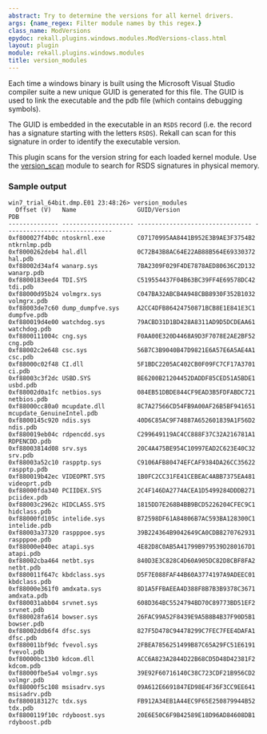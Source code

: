 ```yaml
---
abstract: Try to determine the versions for all kernel drivers.
args: {name_regex: Filter module names by this regex.}
class_name: ModVersions
epydoc: rekall.plugins.windows.modules.ModVersions-class.html
layout: plugin
module: rekall.plugins.windows.modules
title: version_modules
---
```



Each time a windows binary is built using the Microsoft Visual Studio compiler
suite a new unique GUID is generated for this file. The GUID is used to link the
executable and the pdb file (which contains debugging symbols).

The GUID is embedded in the executable in an `RSDS` record (i.e. the record has
a signature starting with the letters `RSDS`). Rekall can scan for this
signature in order to identify the executable version.

This plugin scans for the version string for each loaded kernel module. Use the
[version_scan](VersionScan.html) module to search for RSDS signatures in
physical memory.

### Sample output

```
win7_trial_64bit.dmp.E01 23:48:26> version_modules
  Offset (V)   Name                 GUID/Version                     PDB
-------------- -------------------- -------------------------------- ------------------------------
0xf800027f4b0c ntoskrnl.exe         C07170995AA8441B952E3B9AE3F3754B2 ntkrnlmp.pdb
0xf8000262deb4 hal.dll              0C72B43B8AC64E22AB88B564E69330372 hal.pdb
0xf88002d34af4 wanarp.sys           7BA2309F029F4DE7878AED80636C2D132 wanarp.pdb
0xf8800183eed4 TDI.SYS              C519554437F04B63BC39FF4E69578DC42 tdi.pdb
0xf88000d95b24 volmgrx.sys          C047BA32ABCB4A948CBB8930F352B1032 volmgrx.pdb
0xf88003de7c60 dump_dumpfve.sys     A2CC4DFB86424750871BCB8E1E841E3C1 dumpfve.pdb
0xf880019d4e00 watchdog.sys         79ACBD31D1BD428A8311AD9D5DCDEAA61 watchdog.pdb
0xf8800111004c cng.sys              F0AA00E320D4468A9D3F7078E2AE2BF52 cng.pdb
0xf88002c2e648 csc.sys              56B7C3B9040B47D9821E6A57E6A5AE4A1 csc.pdb
0xf88000c02f48 CI.dll               5F1BDC2205AC402CB0F09FC7CF17A3701 ci.pdb
0xf88003c3f2dc USBD.SYS             BE6200B21204452DADDF85CED51A5BDE1 usbd.pdb
0xf88002d0a1fc netbios.sys          084EB51DBDE844CF9EAD3B5FDFABDC721 netbios.pdb
0xf88000cc80a0 mcupdate.dll         8C7A27566CD54FB9A00AF26B5BF941651 mcupdate_GenuineIntel.pdb
0xf8800145c920 ndis.sys             40D6C85AC9F74887A652601839A1F56D2 ndis.pdb
0xf880019eb04c rdpencdd.sys         C299649119AC4CC888F37C32A216781A1 RDPENCDD.pdb
0xf88003814d08 srv.sys              20C4A475BE954C10997EAD2C623E40C32 srv.pdb
0xf88003a52c10 raspptp.sys          C9106AFB80474EFCAF9384DA26CC35622 raspptp.pdb
0xf880019b42ec VIDEOPRT.SYS         1B0FC2CC31FE41CEBEAC4ABB7375EA481 videoprt.pdb
0xf88000fda340 PCIIDEX.SYS          2C4F146DA2774ACEA1D5499284DDDB271 pciidex.pdb
0xf88003c2962c HIDCLASS.SYS         1815DD7E268B4BB9BCD5226204CFEC9C1 hidclass.pdb
0xf88000fd105c intelide.sys         B72598DF61A84806B7AC593BA128300C1 intelide.pdb
0xf88003a37320 raspppoe.sys         39B224364B9042649CA0CDB8270762931 raspppoe.pdb
0xf88000e040ec atapi.sys            4E82D8C0AB5A41799B979539D280167D1 atapi.pdb
0xf88002cba464 netbt.sys            840D3E3C828C4D60A905DC82D8CBF8FA2 netbt.pdb
0xf880011f647c kbdclass.sys         D5F7E088FAF44B60A3774197A9ADEEC01 kbdclass.pdb
0xf88000e361f0 amdxata.sys          8D1A5FFBAEEA4D388F8B7B3B9378C3671 amdxata.pdb
0xf880031abb04 srvnet.sys           608D364BC5524794BD70C89773BD51EF2 srvnet.pdb
0xf880028fa614 bowser.sys           26FAC99A52F8439E9A5B8B4B37F90D5B1 bowser.pdb
0xf88002ddb6f4 dfsc.sys             827F5D478C94478299C7FEC7FEE4DAFA1 dfsc.pdb
0xf880011bf9dc fvevol.sys           2FBEA7856251499B87C65A29FC51E6191 fvevol.pdb
0xf80000bc13b0 kdcom.dll            ACC6A823A2844D22B68CD5D48D42381F2 kdcom.pdb
0xf88000fbe5a4 volmgr.sys           39E92F60716140C38C723CDF21B956CD2 volmgr.pdb
0xf88000f5c108 msisadrv.sys         09A612E6691847ED98E4F36F3CC9EE641 msisadrv.pdb
0xf8800183127c tdx.sys              FB912A34EB1A44EC9F65E250879944B52 tdx.pdb
0xf8800119f10c rdyboost.sys         20E6E50C6F9B42589E18D96AD84608DB1 rdyboost.pdb
```